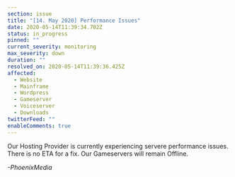 ```yaml
---
section: issue
title: "[14. May 2020] Performance Issues"
date: 2020-05-14T11:39:34.702Z
status: in_progress
pinned: ""
current_severity: monitoring
max_severity: down
duration: ""
resolved_on: 2020-05-14T11:39:36.425Z
affected:
  - Website
  - Mainframe
  - Wordpress
  - Gameserver
  - Voiceserver
  - Downloads
twitterFeed: ""
enableComments: true
---
```

Our Hosting Provider is currently experiencing servere performance issues. There is no ETA for a fix. Our Gameservers will remain Offline.

*\-PhoenixMedia*